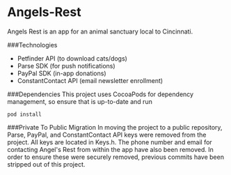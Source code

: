 Angels-Rest
===========

Angels Rest is an app for an animal sanctuary local to Cincinnati.

###Technologies
- Petfinder API (to download cats/dogs)
- Parse SDK (for push notifications)
- PayPal SDK (in-app donations)
- ConstantContact API (email newsletter enrollment)

###Dependencies
This project uses CocoaPods for dependency management, so ensure that is up-to-date and run

    pod install


###Private To Public Migration
In moving the project to a public repository, Parse, PayPal, and ConstantContact API keys were removed from the project.  All keys are located in Keys.h.  The phone number and email for contacting Angel's Rest from within the app have also been removed.  In order to ensure these were securely removed, previous commits have been stripped out of this project.
